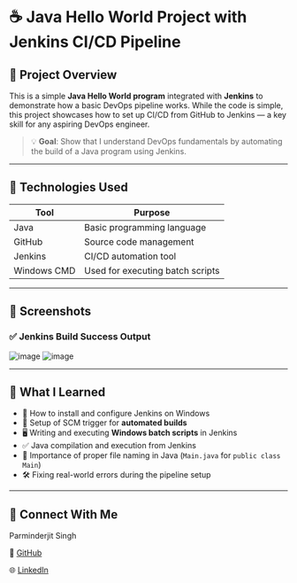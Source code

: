 # ☕ Java Hello World Project with Jenkins CI/CD Pipeline

## 📌 Project Overview

This is a simple **Java Hello World program** integrated with **Jenkins** to demonstrate how a basic DevOps pipeline works. While the code is simple, this project showcases how to set up CI/CD from GitHub to Jenkins — a key skill for any aspiring DevOps engineer.

> 💡 **Goal**: Show that I understand DevOps fundamentals by automating the build of a Java program using Jenkins.

---

## 🚀 Technologies Used

| Tool      | Purpose                        |
|-----------|--------------------------------|
| Java      | Basic programming language     |
| GitHub    | Source code management         |
| Jenkins   | CI/CD automation tool          |
| Windows CMD | Used for executing batch scripts |

---

## 📸 Screenshots

### ✅ Jenkins Build Success Output
![image](https://github.com/user-attachments/assets/11b0d60f-e8e1-4736-95b2-2cbe9069ef26)
![image](https://github.com/user-attachments/assets/ecdd49dd-587a-4359-8020-825464c9e32c)



---

## 🧠 What I Learned

- 🔧 How to install and configure Jenkins on Windows
- 🔁 Setup of SCM trigger for **automated builds**
- 🖥️ Writing and executing **Windows batch scripts** in Jenkins
- ✅ Java compilation and execution from Jenkins
- 🧹 Importance of proper file naming in Java (`Main.java` for `public class Main`)
- 🛠️ Fixing real-world errors during the pipeline setup

---

## 🙌 Connect With Me

Parminderjit Singh

🔗 [GitHub](https://github.com/parminder911)

🌐  [LinkedIn](https://www.linkedin.com/in/parminderjit/)

